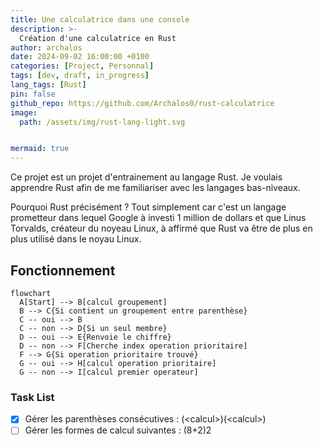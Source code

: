 ```yaml
---
title: Une calculatrice dans une console 
description: >-
  Création d'une calculatrice en Rust
author: archalos
date: 2024-09-02 16:00:00 +0100
categories: [Project, Personnal]
tags: [dev, draft, in_progress]
lang_tags: [Rust]
pin: false
github_repo: https://github.com/Archalos0/rust-calculatrice
image:
  path: /assets/img/rust-lang-light.svg


mermaid: true
---
```


Ce projet est un projet d'entrainement au langage Rust. Je voulais apprendre Rust afin de me familiariser avec les langages bas-niveaux.

Pourquoi Rust précisément ? Tout simplement car c'est un langage prometteur dans lequel Google à investi 1 million de dollars et que Linus Torvalds, créateur du noyeau Linux, à affirmé que Rust va être de plus en plus utilisé dans le noyau Linux.

## Fonctionnement
``` mermaid
flowchart
  A[Start] --> B[calcul groupement]
  B --> C{Si contient un groupement entre parenthèse}
  C -- oui --> B
  C -- non --> D{Si un seul membre} 
  D -- oui --> E{Renvoie le chiffre}
  D -- non --> F[Cherche index operation prioritaire]
  F --> G{Si operation prioritaire trouvé}
  G -- oui --> H[calcul operation prioritaire]
  G -- non --> I[calcul premier operateur]
```


### Task List

- [x] Gérer les parenthèses consécutives : (\<calcul\>)(\<calcul\>)
- [ ] Gérer les formes de calcul suivantes : (8+2)2

